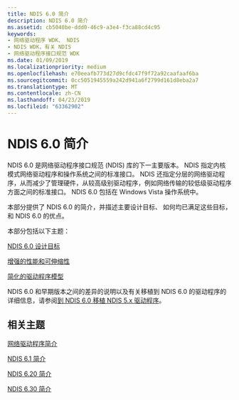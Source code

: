 ```yaml
---
title: NDIS 6.0 简介
description: NDIS 6.0 简介
ms.assetid: cb5040be-ddd0-46c9-a3e4-f3ca88cd4c95
keywords:
- 网络驱动程序 WDK、 NDIS
- NDIS WDK，有关 NDIS
- 网络驱动程序接口规范 WDK
ms.date: 01/09/2019
ms.localizationpriority: medium
ms.openlocfilehash: e70eeafb773d27d9cfdc47f9f72a92caafaaf6ba
ms.sourcegitcommit: 0cc5051945559a242d941a6f2799d161d8eba2a7
ms.translationtype: MT
ms.contentlocale: zh-CN
ms.lasthandoff: 04/23/2019
ms.locfileid: "63362902"
---
```

# <a name="introduction-to-ndis-60"></a>NDIS 6.0 简介





NDIS 6.0 是网络驱动程序接口规范 (NDIS) 库的下一主要版本。 NDIS 指定内核模式网络驱动程序和操作系统之间的标准接口。 NDIS 还指定分层的网络驱动程序，从而减少了管理硬件，从较高级别驱动程序，例如网络传输的较低级驱动程序方面之间的标准接口。 NDIS 6.0 包括在 Windows Vista 操作系统中。

本部分提供了 NDIS 6.0 的简介，并描述主要设计目标、 如何均已满足这些目标，和 NDIS 6.0 的优点。

本部分包括以下主题：

[NDIS 6.0 设计目标](ndis-6-0-design-objectives.md)

[增强的性能和可伸缩性](enhanced-performance-and-scalability.md)

[简化的驱动程序模型](simplified-driver-model.md)

NDIS 6.0 和早期版本之间的差异的说明以及有关移植到 NDIS 6.0 的驱动程序的详细信息，请参阅[到 NDIS 6.0 移植 NDIS 5.x 驱动程序](https://docs.microsoft.com/previous-versions/windows/hardware/network/porting-ndis-5-x-drivers-to-ndis-6-0)。

## <a name="related-topics"></a>相关主题


[网络驱动程序简介](introduction-to-network-drivers.md)

[NDIS 6.1 简介](introduction-to-ndis-6-1.md)

[NDIS 6.20 简介](introduction-to-ndis-6-20.md)

[NDIS 6.30 简介](introduction-to-ndis-6-30.md)

 

 






